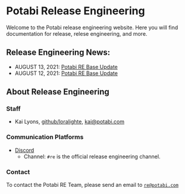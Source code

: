 # Potabi Release Engineering
Welcome to the Potabi release engineering website. Here you will find documentation for release, relese engineering, and more.

## Release Engineering News: 
- AUGUST 13, 2021: [Potabi RE Base Update](/news/2021/august-13_01)
- AUGUST 12, 2021: [Potabi RE Base Update](/news/2021/august-12_01)

## About Release Engineering
### Staff
- Kai Lyons, [github/loralighte](https://github.com/loralighte), [kai@potabi.com](mailto:kai@potabi.com)

### Communication Platforms
- [Discord](https://discord.com/invite/8s8nNwndtF)
  - Channel: `#re` is the official release engineering channel.

### Contact
To contact the Potabi RE Team, please send an email to [`re@potabi.com`](mailto:re@potabi.com)
